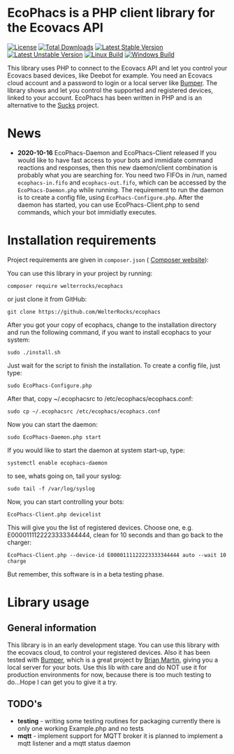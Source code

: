 # EcoPhacs is a PHP client library for the Ecovacs API

[![License](https://poser.pugx.org/welterrocks/ecophacs/license)](https://packagist.org/packages/welterrocks/ecophacs)
[![Total Downloads](https://poser.pugx.org/welterrocks/ecophacs/downloads)](https://packagist.org/packages/welterrocks/ecophacs)
[![Latest Stable Version](https://poser.pugx.org/welterrocks/ecophacs/v/stable)](https://packagist.org/packages/welterrocks/ecophacs)
[![Latest Unstable Version](https://poser.pugx.org/welterrocks/ecophacs/v/unstable)](https://packagist.org/packages/welterrocks/ecophacs)
[![Linux Build](https://travis-ci.org/welterrocks/ecophacs.svg?branch=main)](https://travis-ci.org/welterrocks/ecophacs)
[![Windows Build](https://ci.appveyor.com/api/projects/status/github/welterrocks/ecophacs)](https://ci.appveyor.com/welterrocks/ecophacs)

This library uses PHP to connect to the Ecovacs API and let you control your
Ecovacs based devices, like Deebot for example. You need an Ecovacs cloud
account and a password to login or a local server like [Bumper](https://github.com/bmartin5692/bumper). 
The library shows and let you control the supported and registered devices, 
linked to your account. EcoPhacs has been written in PHP and is an alternative
to the [Sucks](https://github.com/wpietri/sucks) project.

# News
- **2020-10-16** EcoPhacs-Daemon and EcoPhacs-Client released
If you would like to have fast access to your bots and immidiate command reactions and responses,
then this new daemon/client combination is probably what you are searching for. You need two FIFOs 
in /run, named `ecophacs-in.fifo` and `ecophacs-out.fifo`, which can be accessed by the 
`EcoPhacs-Daemon.php` while running. The requirement to run the daemon is to create a config
file, using `EcoPhacs-Configure.php`. After the daemon has started, you can use EcoPhacs-Client.php
to send commands, which your bot immidiatly executes.

# Installation requirements

Project requirements are given in `composer.json` (
[Composer website](https://getcomposer.org)):

You can use this library in your project by running:

```
composer require welterrocks/ecophacs
```

or just clone it from GitHub:

```
git clone https://github.com/WelterRocks/ecophacs
```

After you got your copy of ecophacs, change to the installation directory
and run the following command, if you want to install ecophacs to your
system:

```
sudo ./install.sh
```

Just wait for the script to finish the installation. To create a config
file, just type:

```
sudo EcoPhacs-Configure.php
```

After that, copy ~/.ecophacsrc to /etc/ecophacs/ecophacs.conf:

```
sudo cp ~/.ecophacsrc /etc/ecophacs/ecophacs.conf
```

Now you can start the daemon:

```
sudo EcoPhacs-Daemon.php start
```

If you would like to start the daemon at system start-up, type:

```
systemctl enable ecophacs-daemon
```

to see, whats going on, tail your syslog:

```
sudo tail -f /var/log/syslog
```

Now, you can start controlling your bots:

```
EcoPhacs-Client.php devicelist
```

This will give you the list of registered devices. Choose one,
e.g. E0000111122223333344444, clean for 10 seconds and than go
back to the charger:

```
EcoPhacs-Client.php --device-id E0000111122223333344444 auto --wait 10 charge
```

But remember, this software is in a beta testing phase.

# Library usage
## General information
This library is in an early development stage. You can use this library
with the ecovacs cloud, to control your registered devices. Also it has
been tested with [Bumper](https://github.com/bmartin5692/bumper), which
is a great project by [Brian Martin](https://github.com/bmartin5692), giving you a local server for your bots.
Use this lib with care and do NOT use it for production environments for now,
because there is too much testing to do...Hope I can get you to give it a try.

## TODO's

- **testing** - writing some testing routines for packaging
currently there is only one working Example.php and no tests
- **mqtt** - implement support for MQTT broker
it is planned to implement a mqtt listener and a mqtt status daemon

